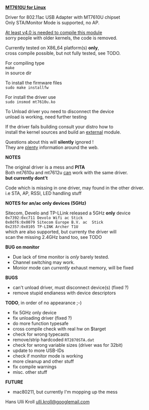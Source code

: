 <u>**MT7610U for Linux**</u>

Driver for 802.11ac USB Adapter with MT7610U chipset  
Only STA/Monitor Mode is supported, no AP.  

<u>At least v4.0 is needed to compile this module</u>  
sorry people with older kernels, the code is removed.

Currently tested on X86_64 platform(s) **only**,  
cross compile possible, but not fully tested, see TODO.  

For compiling type  
`make`  
in source dir  

To install the firmware files  
`sudo make installfw`

For install the driver use  
`sudo insmod mt7610u.ko`  

To Unload driver you need to disconnect the device  
unload is working, need further testing  

If the driver fails building consult your distro how to  
install the kernel sources and build an <u>external</u> module.
  
Questions about this will **silently** ignored !  
They are <u>plenty</u> information around the web.  

**NOTES**  

The original driver is a mess and **PITA**  
Both mt7610u and mt7612u <u>can</u> work with the same driver.  
**but currently dont't**  

Code which is missing in one driver, may found in the other driver.  
i.e STA, AP, RSSI, LED handling stuff  

**NOTES for an/ac only devices (5GHz)**  

Sitecom, Develo and TP-LLink released a 5GHz **only** device  
`0x7392:0xc711 Devolo Wifi ac Stick`  
`0x0df6:0x0079 Sitecom Europe B.V. ac  Stick`  
`0x2357:0x0105 TP-LINK Archer T1U`  
which are also supported, but currenty the driver will  
scan the missing 2.4GHz band too, see TODO  
  
**BUG on monitor**  
- Due lack of time monitor is *only* barely tested.  
- Channel switching may work.    
- Monior mode can *currently* exhaust memory, will be fixed  
  
  
**BUGS**  
- can't unload driver, must disconnect device(s) (fixed ?)  
- remove stupid endianess with device descriptors  
  

**TODO**, in order of no appearance ;-)  
- fix 5GHz only device  
- fix unloading driver (fixed ?)  
- do more function typesafe  
- cross compile check with real hw on $target  
- check for wrong typecasts  
- remove/strip hardcoded `RT2870STA.dat`  
- check for wrong variable sizes (driver was for 32bit)  
- update to more USB-IDs  
- check if monitor mode is working  
- more cleanup and other stuff  
- fix compile warnings  
- misc. other stuff  

**FUTURE**  
- mac80211, but currently I'm mopping up the mess  

Hans Ulli Kroll <ulli.kroll@googlemail.com>




